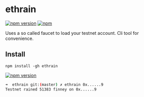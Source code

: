 # ethrain


[![npm version](https://badge.fury.io/js/ethrain.svg)](https://badge.fury.io/js/ethrain) [![npm](https://img.shields.io/npm/dt/express.svg?maxAge=2592000)]()  

Uses a so called faucet to load your testnet account. Cli tool for convenience.

## Install

```
npm install -gh ethrain
```

[![npm version](https://badge.fury.io/js/ethrain.svg)](https://badge.fury.io/js/ethrain)

```bash
➜  ethrain git:(master) ✗ ethrain 0x......9
Testnet rained 51383 finney on 0x......9
```
